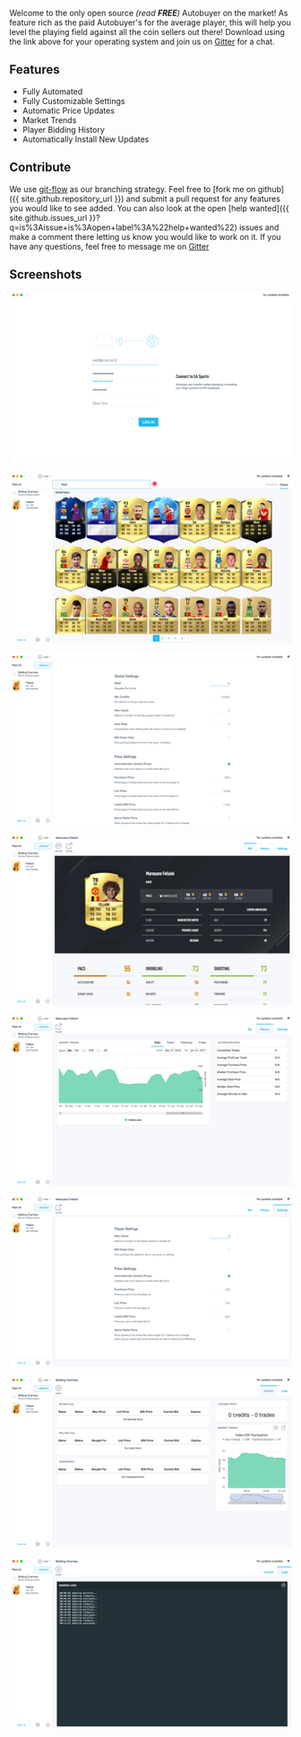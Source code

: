 Welcome to the only open source _(read **FREE**)_ Autobuyer on the market!  As feature rich as the paid Autobuyer's for the average player, this will help you level the playing field against all the coin sellers out there!  Download using the link above for your operating system and join us on [Gitter](https://gitter.im/hunterjm/fifa-autobuyer) for a chat.

## Features
 - Fully Automated
 - Fully Customizable Settings
 - Automatic Price Updates
 - Market Trends
 - Player Bidding History
 - Automatically Install New Updates

## Contribute
We use [git-flow](http://nvie.com/posts/a-successful-git-branching-model/) as our branching strategy.  Feel free to [fork me on github]({{ site.github.repository_url }}) and submit a pull request for any features you would like to see added.  You can also look at the open [help wanted]({{ site.github.issues_url }}?q=is%3Aissue+is%3Aopen+label%3A%22help+wanted%22) issues and make a comment there letting us know you would like to work on it.  If you have any questions, feel free to message me on [Gitter](https://gitter.im/hunterjm)

## Screenshots
![Autobuyer Login](/img/login.png)

![Player Search](/img/search.png)

![Global Settings](/img/settings.png)

![Player Bio](/img/player_bio.png)

![Player History](/img/player_history.png)

![Player Settings](/img/player_settings.png)

![Bidding Overview](/img/bid_overview.png)

![Bidding Logs](/img/bid_logs.png)
